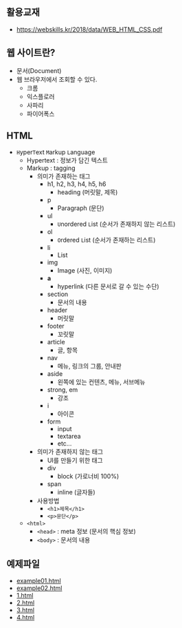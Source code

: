 ## 활용교재

- https://webskills.kr/2018/data/WEB_HTML_CSS.pdf

## 웹 사이트란?

- 문서(Document)
- 웹 브라우저에서 조회할 수 있다.
  - 크롬
  - 익스플로러
  - 사파리
  - 파이어폭스

## HTML 

- `H`yper`T`ext `M`arkup `L`anguage
  - Hypertext : 정보가 담긴 텍스트
  - Markup : tagging
    - 의미가 존재하는 태그
      - h1, h2, h3, h4, h5, h6
        - heading (머릿말, 제목)
      - p
        - Paragraph (문단)
      - ul
        - `U`nordered `L`ist (순서가 존재하지 않는 리스트)
      - ol
        - `O`rdered `L`ist (순서가 존재하는 리스트)
      - li
        - List
      - img
        - Image (사진, 이미지)
      - **a**
        - hyperlink (다른 문서로 갈 수 있는 수단)
      - section
        - 문서의 내용
      - header
        - 머릿말
      - footer
        - 꼬릿말
      - article
        - 글, 항목
      - nav
        - 메뉴, 링크의 그룹, 안내판 
      - aside
        - 왼쪽에 있는 컨텐츠, 메뉴, 서브메뉴
      - strong, em
        - 강조
      - i
        - 아이콘
      - form
        - input
        - textarea
        - etc...
    - 의미가 존재하지 않는 태그
      - UI를 만들기 위한 태그
      - div
        - block (가로너비 100%)
      - span
        - inline (글자들)
    - 사용방법
      - `<h1>제목</h1>`
      - `<p>문단</p>`
  - `<html>`
    - `<head>` : meta 정보 (문서의 핵심 정보)
    - `<body>` : 문서의 내용

## 예제파일

- [example01.html](./example01.html)
- [example02.html](./example02.html)
- [1.html](./1.html)
- [2.html](./2.html)
- [3.html](./3.html)
- [4.html](./4.html)